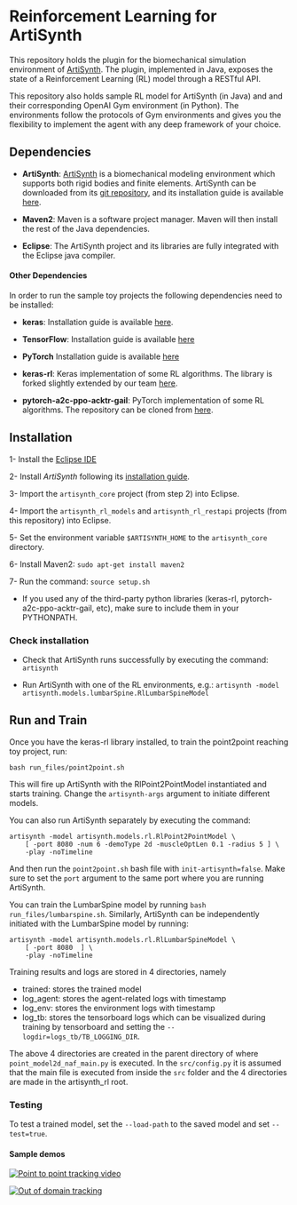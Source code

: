 # Reinforcement Learning for ArtiSynth

This repository holds the plugin for the biomechanical simulation 
environment of [ArtiSynth](https://www.artisynth.org).
The  plugin, implemented in Java, exposes the state of a Reinforcement Learning (RL)
model through a RESTful API.

This repository also holds sample RL model for ArtiSynth (in Java) and 
 and their corresponding OpenAI Gym environment (in Python).
The environments follow the protocols of Gym environments and gives you the 
flexibility to implement the agent with any deep framework of your choice.

## Dependencies

- **ArtiSynth**: [ArtiSynth](https://www.artisynth.org/Main/HomePage) is a 
biomechanical modeling environment which supports both rigid bodies and finite 
elements. ArtiSynth can be downloaded from its 
[git repository](https://github.com/artisynth/artisynth_core),
and its installation guide is available 
[here](https://www.artisynth.org/Documentation/InstallGuide).

- **Maven2**: Maven is a software project manager. 
Maven will then install the rest of the Java dependencies.

- **Eclipse**: The ArtiSynth project and its libraries are fully 
integrated with the Eclipse java compiler. 

     

#### Other Dependencies

In order to run the sample toy projects the following dependencies 
need to be installed:

- **keras**: Installation guide is available [here](https://keras.io).

- **TensorFlow**:  Installation guide is available [here](
https://www.tensorflow.org/install)

- **PyTorch** Installation guide is available [here](
https://pytorch.org/get-started/locally/)

- **keras-rl**: Keras implementation of some RL algorithms. 
The library is forked slightly extended by our team 
[here](https://github.com/amir-abdi/keras-rl).

- **pytorch-a2c-ppo-acktr-gail**: PyTorch implementation of some RL algorithms.
The repository can be cloned from [here](https://github.com/ikostrikov/pytorch-a2c-ppo-acktr-gail).



## Installation

1- Install the [Eclipse IDE](https://www.eclipse.org/downloads/)

2- Install *ArtiSynth* following its [installation guide](https://www.artisynth.org/Documentation/InstallGuide).

3- Import the `artisynth_core` project (from step 2) into Eclipse.

4- Import the `artisynth_rl_models` and `artisynth_rl_restapi` projects (from this repository)
 into Eclipse.

5- Set the environment variable `$ARTISYNTH_HOME` to the 
`artisynth_core` directory.

6- Install Maven2: `sudo apt-get install maven2`   

7- Run the command:    `source setup.sh`

- If you used any of the third-party python libraries 
(keras-rl, pytorch-a2c-ppo-acktr-gail, etc), make sure to include them in your PYTHONPATH.


### Check installation

- Check that ArtiSynth runs successfully by executing the command: `artisynth`

- Run ArtiSynth with one of the RL environments, e.g.: 
`artisynth -model artisynth.models.lumbarSpine.RlLumbarSpineModel`


## Run and Train

Once you have the keras-rl library installed, 
to train the point2point reaching toy project, run:

    bash run_files/point2point.sh

This will fire up ArtiSynth with the RlPoint2PointModel instantiated 
and starts training. 
Change the `artisynth-args` argument to initiate different models.

You can also run ArtiSynth separately by executing the command: 

    artisynth -model artisynth.models.rl.RlPoint2PointModel \
        [ -port 8080 -num 6 -demoType 2d -muscleOptLen 0.1 -radius 5 ] \
        -play -noTimeline

And then run the `point2point.sh` bash file with `init-artisynth=false`.
Make sure to set the `port` argument to the same port where you
are running ArtiSynth.

You can train the LumbarSpine model by running `bash run_files/lumbarspine.sh`.
Similarly, ArtiSynth can be independently initiated with the 
LumbarSpine model by running:

    artisynth -model artisynth.models.rl.RlLumbarSpineModel \
        [ -port 8080  ] \
        -play -noTimeline
  

Training results and logs are stored in 4 directories, namely

- trained: stores the trained model
- log_agent: stores the agent-related logs with timestamp
- log_env: stores the environment logs with timestamp
- log_tb: stores the tensorboard logs which can be visualized during training 
by tensorboard and setting the `--logdir=logs_tb/TB_LOGGING_DIR`.

The above 4 directories are created in the parent directory of where 
`point_model2d_naf_main.py` is executed. In the `src/config.py` it is 
assumed that the main file is executed from inside the `src` folder and
the 4 directories are made in the artisynth_rl root.   

### Testing

To test a trained model, set the `--load-path` to the saved model
and set `--test=true`. 
  
#### Sample demos
[![Point to point tracking video](https://img.youtube.com/vi/UqHt4KbsaII/0.jpg)](https://www.youtube.com/watch?v=UqHt4KbsaII) 

[![Out of domain tracking](https://img.youtube.com/vi/PQHBK3C28Q8/0.jpg)](https://www.youtube.com/watch?v=PQHBK3C28Q8)
